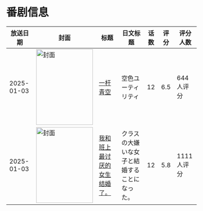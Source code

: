 # 番剧信息

|放送日期|封面|标题|日文标题|话数|评分|评分人数|
|---|---|---|---|---|---|---|
|2025-01-03|<img src="https://lain.bgm.tv/pic/cover/c/ea/c4/479788_mcfeN.jpg" alt="封面" style="width:150px;height:200px;object-fit:cover;">|[一杆青空](https://bangumi.tv/subject/479788)|空色ユーティリティ|12|6.5|644人评分|
|2025-01-03|<img src="https://lain.bgm.tv/pic/cover/c/a3/f5/501023_yl6U2.jpg" alt="封面" style="width:150px;height:200px;object-fit:cover;">|[我和班上最讨厌的女生结婚了。](https://bangumi.tv/subject/501023)|クラスの大嫌いな女子と結婚することになった。|12|5.8|1111人评分|
